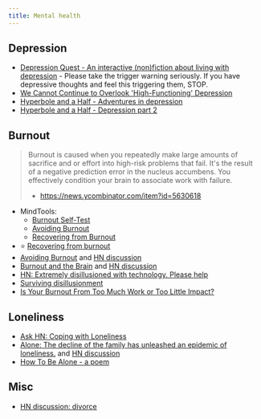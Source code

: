 ```yaml
---
title: Mental health
---
```

## Depression

- [Depression Quest - An interactive (non)fiction about living with depression](http://www.depressionquest.com/dqfinal.html) - Please take the trigger warning seriously. If you have depressive thoughts and feel this triggering them, STOP.
- [We Cannot Continue to Overlook 'High-Functioning' Depression ](https://themighty.com/2016/05/high-functioning-depression-we-cant-overlook-the-overachievers/)
- [Hyperbole and a Half - Adventures in depression](http://hyperboleandahalf.blogspot.com/2011/10/adventures-in-depression.html)
- [Hyperbole and a Half - Depression part 2](http://hyperboleandahalf.blogspot.com/2013/05/depression-part-two.html)

## Burnout

> Burnout is caused when you repeatedly make large amounts of sacrifice and or
> effort into high-risk problems that fail. It's the result of a negative
> prediction error in the nucleus accumbens. You effectively condition your
> brain to associate work with failure.
>
> - https://news.ycombinator.com/item?id=5630618

- MindTools:
    - [Burnout Self-Test](https://www.mindtools.com/pages/article/newTCS_08.htm)
    - [Avoiding Burnout](https://www.mindtools.com/pages/article/avoiding-burnout.htm)
    - [Recovering from Burnout](https://www.mindtools.com/pages/article/recovering-from-burnout.htm)
- :star: [Recovering from burnout](https://kierantie.com/a/burnout)
- [Avoiding Burnout](https://andrewdumont.me/avoiding-burnout/) and [HN discussion](https://news.ycombinator.com/item?id=5630445)
- [Burnout and the Brain](https://www.psychologicalscience.org/observer/burnout-and-the-brain) and [HN discussion](https://news.ycombinator.com/item?id=20331654)
- [HN: Extremely disillusioned with technology. Please help](https://news.ycombinator.com/item?id=23072333)
- [Surviving disillusionment](https://www.spakhm.com/p/surviving-disillusionment)
- [Is Your Burnout From Too Much Work or Too Little Impact?](https://hbr.org/2021/12/is-your-burnout-from-too-much-work-or-too-little-impact)

## Loneliness

- [Ask HN: Coping with Loneliness](https://news.ycombinator.com/item?id=14800579)
- [Alone: The decline of the family has unleashed an epidemic of loneliness.](https://www.city-journal.org/decline-of-family-loneliness-epidemic) and [HN discussion](https://news.ycombinator.com/item?id=20116699)
- [How To Be Alone - a poem](https://www.youtube.com/watch?v=k7X7sZzSXYs)

## Misc

- [HN discussion: divorce](https://news.ycombinator.com/item?id=29236676)
